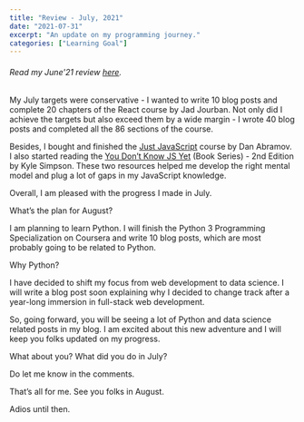 ```yaml
---
title: "Review - July, 2021"
date: "2021-07-31"
excerpt: "An update on my programming journey."
categories: ["Learning Goal"]
---
```


###### Read my June'21 review [here](https://hemanta.io/review-june-2021/).

My July targets were conservative - I wanted to write 10 blog posts and complete 20 chapters of the React course by Jad Jourban. Not only did I achieve the targets but also exceed them by a wide margin - I wrote 40 blog posts and completed all the 86 sections of the course.

Besides, I bought and finished the [Just JavaScript](https://justjavascript.com/) course by Dan Abramov. I also started reading the [You Don’t Know JS Yet](https://github.com/getify/You-Dont-Know-JS) (Book Series) - 2nd Edition by Kyle Simpson. These two resources helped me develop the right mental model and plug a lot of gaps in my JavaScript knowledge.

Overall, I am pleased with the progress I made in July.

What’s the plan for August?

I am planning to learn Python. I will finish the Python 3 Programming Specialization on Coursera and write 10 blog posts, which are most probably going to be related to Python.

Why Python?

I have decided to shift my focus from web development to data science. I will write a blog post soon explaining why I decided to change track after a year-long immersion in full-stack web development.

So, going forward, you will be seeing a lot of Python and data science related posts in my blog. I am excited about this new adventure and I will keep you folks updated on my progress.

What about you? What did you do in July?

Do let me know in the comments.

That’s all for me. See you folks in August.

Adios until then.
